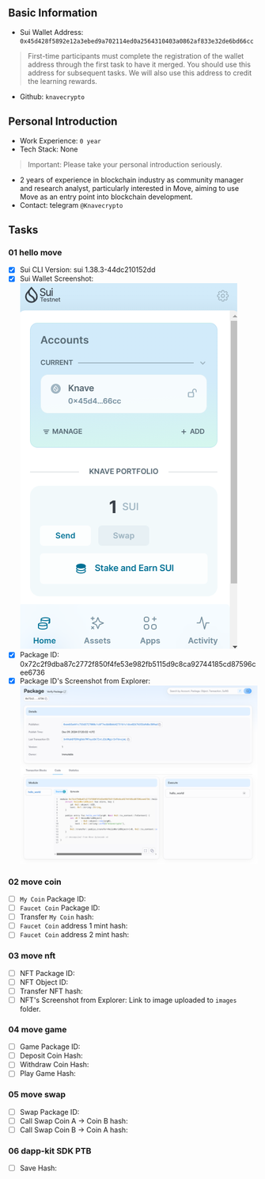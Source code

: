 ## Basic Information
- Sui Wallet Address: `0x45d428f5892e12a3ebed9a702114ed0a2564310403a0862af833e32de6bd66cc`
> First-time participants must complete the registration of the wallet address through the first task to have it merged. You should use this address for subsequent tasks. We will also use this address to credit the learning rewards.
- Github: `knavecrypto`

## Personal Introduction
- Work Experience: `0 year`
- Tech Stack: None
> Important: Please take your personal introduction seriously.
- 2 years of experience in blockchain industry as community manager and research analyst, particularly interested in Move, aiming to use Move as an entry point into blockchain development.
- Contact: telegram `@Knavecrypto`

## Tasks

### 01 hello move
- [x] Sui CLI Version: sui 1.38.3-44dc210152dd
- [x] Sui Wallet Screenshot: 
![mywl](./images/suiwallet.png)
- [x] Package ID: 0x72c2f9dba87c2772f850f4fe53e982fb5115d9c8ca92744185cd87596cee6736
- [x] Package ID's Screenshot from Explorer: 
![package](./images/explorer.png)

### 02 move coin
- [ ] `My Coin` Package ID:
- [ ] `Faucet Coin` Package ID:
- [ ] Transfer `My Coin` hash:
- [ ] `Faucet Coin` address 1 mint hash:
- [ ] `Faucet Coin` address 2 mint hash:

### 03 move nft
- [ ] NFT Package ID:
- [ ] NFT Object ID:
- [ ] Transfer NFT hash:
- [ ] NFT's Screenshot from Explorer: Link to image uploaded to `images` folder.

### 04 move game
- [ ] Game Package ID:
- [ ] Deposit Coin Hash:
- [ ] Withdraw Coin Hash:
- [ ] Play Game Hash:

### 05 move swap
- [ ] Swap Package ID:
- [ ] Call Swap Coin A -> Coin B hash:
- [ ] Call Swap Coin B -> Coin A hash:

### 06 dapp-kit SDK PTB
- [ ] Save Hash:
